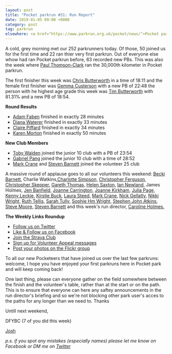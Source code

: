 ```yaml
---
layout: post
title: "Pocket parkrun #31: Run Report"
date: 2019-01-05 09:00 +0000
category: post
tag: parkrun
elsewhere: <a href="https://www.parkrun.org.uk/pocket/news/">Pocket parkrun</a>
---
```


A cold, grey morning met our 252 parkrunners today. Of those, 50 joined us for the first time and 22 ran thier very first parkrun. Out of everyone else whow had ran Pocket parkrun before, 63 recorded new PBs. This was also the week where [Paul Thomson-Clark](http://www.parkrun.org.uk/pocket/results/latestresults/athletehistory?athleteNumber=2281832) ran the 30,000th kilometer in Pocket parkrun.

The first finisher this week was [Chris Butterworth](http://www.parkrun.org.uk/pocket/results/latestresults/athletehistory?athleteNumber=287219) in a time of 18:11 and the female first finisher was [Gemma Custerson](http://www.parkrun.org.uk/pocket/results/latestresults/athletehistory?athleteNumber=276610) with a new PB of 22:48 the person with he highest age grade this week was [Tim Butterworth](http://www.parkrun.org.uk/pocket/results/latestresults/athletehistory?athleteNumber=627973) with 81.31% and a new PB of 18:54.

**Round Results**

*   [Adam Faben](http://www.parkrun.org.uk/pocket/results/latestresults/athletehistory?athleteNumber=4694551) finished in exactly 28 minutes
*   [Diana Waterer](http://www.parkrun.org.uk/pocket/results/latestresults/athletehistory?athleteNumber=4705941) finished in exactly 33 minutes
*   [Claire Piffard](http://www.parkrun.org.uk/pocket/results/latestresults/athletehistory?athleteNumber=5127543) finished in exactly 34 minutes
*   [Karen Morton](http://www.parkrun.org.uk/pocket/results/latestresults/athletehistory?athleteNumber=4929558) finished in exactly 50 minutes

**New Club Members**

*   [Toby Walden](http://www.parkrun.org.uk/pocket/results/latestresults/athletehistory?athleteNumber=3964079) joined the junior 10 club with a PB of 23:54
*   [Gabriel Pang](http://www.parkrun.org.uk/pocket/results/latestresults/athletehistory?athleteNumber=4669570) joined the junior 10 club with a time of 28:52
*   [Mark Crane](http://www.parkrun.org.uk/results/athleteresultshistory/?athleteNumber=4072444) and [Steven Barnett](http://www.parkrun.org.uk/results/athleteresultshistory/?athleteNumber=4179392) joined the volunteer 25 club

A massive round of applause goes to all our volunteers this weekend: [Becki Barnett,](http://www.parkrun.org.uk/results/athleteresultshistory/?athleteNumber=4161773) Charlie Watkins,[Charlotte Simpson,](http://www.parkrun.org.uk/results/athleteresultshistory/?athleteNumber=2079756) [Christopher Ferguson,](http://www.parkrun.org.uk/results/athleteresultshistory/?athleteNumber=311483) [Christopher Skepper,](http://www.parkrun.org.uk/results/athleteresultshistory/?athleteNumber=3655506) [Gareth Thomas,](http://www.parkrun.org.uk/results/athleteresultshistory/?athleteNumber=408288) [Helen Saxton,](http://www.parkrun.org.uk/results/athleteresultshistory/?athleteNumber=831489) [Ian Newland,](http://www.parkrun.org.uk/results/athleteresultshistory/?athleteNumber=1351941) James Holmes, [Jen Banfield,](http://www.parkrun.org.uk/results/athleteresultshistory/?athleteNumber=313307) [Joanne Carrington,](http://www.parkrun.org.uk/results/athleteresultshistory/?athleteNumber=181580) [Joanne Kirkham,](http://www.parkrun.org.uk/results/athleteresultshistory/?athleteNumber=4936439) [Julia Page,](http://www.parkrun.org.uk/results/athleteresultshistory/?athleteNumber=508834) [Kenny Leckie,](http://www.parkrun.org.uk/results/athleteresultshistory/?athleteNumber=4073128) [Kirstie Buck,](http://www.parkrun.org.uk/results/athleteresultshistory/?athleteNumber=4954643) [Laura Steed,](http://www.parkrun.org.uk/results/athleteresultshistory/?athleteNumber=653409) [Mark Crane,](http://www.parkrun.org.uk/results/athleteresultshistory/?athleteNumber=4072444) [Nick Gellatly,](http://www.parkrun.org.uk/results/athleteresultshistory/?athleteNumber=519807) [Nikki Wright,](http://www.parkrun.org.uk/results/athleteresultshistory/?athleteNumber=4524361) [Ruth Tellis,](http://www.parkrun.org.uk/results/athleteresultshistory/?athleteNumber=4701413) [Sarah Tully,](http://www.parkrun.org.uk/results/athleteresultshistory/?athleteNumber=4909207) [Sophie Hm Wright,](http://www.parkrun.org.uk/results/athleteresultshistory/?athleteNumber=4524393) [Stephen John Atkins,](http://www.parkrun.org.uk/results/athleteresultshistory/?athleteNumber=158778) [Steve Moore,](http://www.parkrun.org.uk/results/athleteresultshistory/?athleteNumber=1771782) [Steven Barnett](http://www.parkrun.org.uk/results/athleteresultshistory/?athleteNumber=4179392) and this week's run director, [Caroline Holmes.](http://www.parkrun.org.uk/results/athleteresultshistory/?athleteNumber=415657)

**The Weekly Links Roundup**

*   [Follow us on Twitter](https://twitter.com/pocketparkrun)
*   [Like & Follow us on Facebook](https://www.facebook.com/pocketparkrun/)
*   [Join the Strava Club](https://www.strava.com/clubs/pocketparkrun)
*   [Sign up for Volunteer Appeal messages](https://www.parkrun.com/runner/opt-ins/?Country=UK)
*   [Post your photos on the Flickr group](https://www.flickr.com/groups/pocket-parkrun/)

To all our new Pocketeers that have joined us over the last few parkruns: welcome, I hope you have enjoyed your first parkruns here in Pocket park and will keep coming back!

One last thing, please can everyone gather on the field somewhere between the finish and the volunteer's table, rather than at the start or on the path. This is to ensure that everyone can here any saftey announcements in the run director's briefing and so we're not blocking other park user's acces to the paths for any longer than we need to. Thanks

Untill next weekend,

DFYBC (7 of you did this week)

[Josh](http://www.parkrun.org.uk/results/athleteresultshistory/?athleteNumber=4196740)

_p.s. if you spot any mistakes (especially names) please let me know on Facebook or DM me on [Twitter](https://twitter.com/_Josh_justJosh)_
